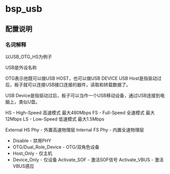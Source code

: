 # bsp_usb
## 配置说明
### 名词解释

以USB_OTG_HS为例子
 
USB是外设名称
 
OTG表示他既可以做USB HOST，也可以做USB DEVICE
USB Host是指驱动过后，板子就可以连接USB接口连接的器件，读取和转载数据了。

USB Device是指驱动过后，板子可以当作一个USB移动设备，通过USB连接到电脑上，类似U盘。

HS - High-Speed 高速模式 最大480Mbps
FS - Full-Speed 全速模式 最大12Mbps
LS - Low-Speed 低速模式 最大1.5Mbps

External HS Phy - 外置高速物理层
Internal FS Phy - 内置全速物理层
- Disable - 禁用PHY
- OTG/Dual_Role_Device - OTG/双角色设备
- Host_Only - 仅主机
- Device_Only - 仅设备
Activate_SOF - 激活SOF信号
Activate_VBUS - 激活VBUS感应